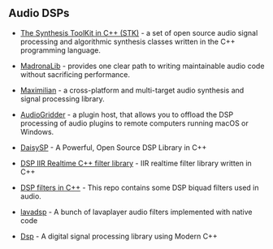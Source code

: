## Audio DSPs

- [The Synthesis ToolKit in C++ (STK)](https://ccrma.stanford.edu/software/stk/) - a set of open source audio signal processing and algorithmic synthesis classes written in the C++ programming language.<br>
- [MadronaLib](https://github.com/madronalabs/madronalib) - provides one clear path to writing maintainable audio code without sacrificing performance.<br>
- [Maximilian](https://github.com/micknoise/Maximilian) - a cross-platform and multi-target audio synthesis and signal processing library.<br>
- [AudioGridder](https://github.com/apohl79/audiogridder) - a plugin host, that allows you to offload the DSP processing of audio plugins to remote computers running macOS or Windows.<br>
- [DaisySP](https://github.com/electro-smith/DaisySP) - A Powerful, Open Source DSP Library in C++<br>

- [DSP IIR Realtime C++ filter library](https://github.com/berndporr/iir1) - IIR realtime filter library written in C++<br>

- [DSP filters in C++](https://github.com/dimtass/DSP-Cpp-filters) - This repo contains some DSP biquad filters used in audio.<br>
- [lavadsp](https://github.com/natanbc/lavadsp) - A bunch of lavaplayer audio filters implemented with native code<br>
- [Dsp](https://github.com/nullpunktTUD/Dsp) - A digital signal processing library using Modern C++<br>


